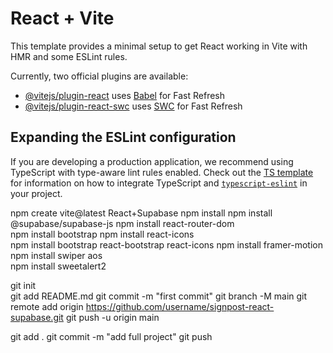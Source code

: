 # React + Vite

This template provides a minimal setup to get React working in Vite with HMR and some ESLint rules.

Currently, two official plugins are available:

- [@vitejs/plugin-react](https://github.com/vitejs/vite-plugin-react/blob/main/packages/plugin-react) uses [Babel](https://babeljs.io/) for Fast Refresh
- [@vitejs/plugin-react-swc](https://github.com/vitejs/vite-plugin-react/blob/main/packages/plugin-react-swc) uses [SWC](https://swc.rs/) for Fast Refresh

## Expanding the ESLint configuration

If you are developing a production application, we recommend using TypeScript with type-aware lint rules enabled. Check out the [TS template](https://github.com/vitejs/vite/tree/main/packages/create-vite/template-react-ts) for information on how to integrate TypeScript and [`typescript-eslint`](https://typescript-eslint.io) in your project.

npm create vite@latest React+Supabase
npm install
npm install @supabase/supabase-js
npm install react-router-dom  
npm install bootstrap 
npm install react-icons   
npm install bootstrap react-bootstrap react-icons
npm install framer-motion
npm install swiper aos   
npm install sweetalert2  





git init   
git add README.md
git commit -m "first commit"
git branch -M main
git remote add origin https://github.com/username/signpost-react-supabase.git
git push -u origin main


git add .
git commit -m "add full project"
git push


